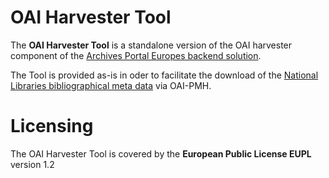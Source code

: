 # OAI Harvester Tool
The **OAI Harvester Tool** is a standalone version of the OAI harvester component of the [Archives Portal Europes backend solution](https://github.com/ArchivesPortalEuropeFoundation/ape-backend/blob/master/README.md).

The Tool is provided as-is in oder to facilitate the download of the [National Libraries bibliographical meta data](https://opendata.swiss/de/organization/schweizerische-nationalbibliothek-nb) via OAI-PMH.

# Licensing
The OAI Harvester Tool is covered by the **European Public License EUPL** version 1.2
